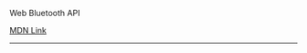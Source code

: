 Web Bluetooth API

[MDN Link](https://developer.mozilla.org/en-US/docs/Web/API/Web_Bluetooth_API)

---
